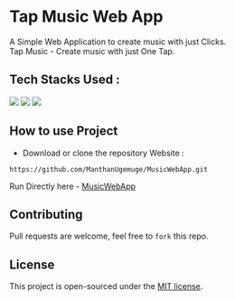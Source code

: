 # Tap Music Web App
A Simple Web Application to create music with just Clicks. </br>
Tap Music - Create music with just One Tap.

## Tech Stacks Used :

<a target="_blank" href="https://www.w3schools.com/html/default.asp"><img src="https://img.shields.io/badge/html5%20-%23E34F26.svg?&style=for-the-badge&logo=html5&logoColor=white"></img></a>
<a target="_blank" href="https://www.w3schools.com/css/default.asp"><img src="https://img.shields.io/badge/css3%20-%231572B6.svg?&style=for-the-badge&logo=css3&logoColor=white"></img></a>
<a target="_blank" href="https://www.w3schools.com/js/default.asp"><img src="https://img.shields.io/badge/javascript%20-%23323330.svg?&style=for-the-badge&logo=javascript&logoColor=%23F7DF1E"></img></a>


## How to use Project

- Download or clone the repository Website : 
```
https://github.com/ManthanUgemuge/MusicWebApp.git
```
Run Directly here - [MusicWebApp](https://manthanugemuge.github.io/MusicWebApp/)

## Contributing
Pull requests are welcome, feel free to ```fork``` this repo.

## License
This project is open-sourced under the [MIT license]().
